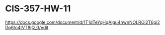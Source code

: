 # CIS-357-HW-11
 https://docs.google.com/document/d/1T1dTeYqHqAlgu4hwnNOLROi2T6gi2Dp6to4tVT8jQ_0/edit
